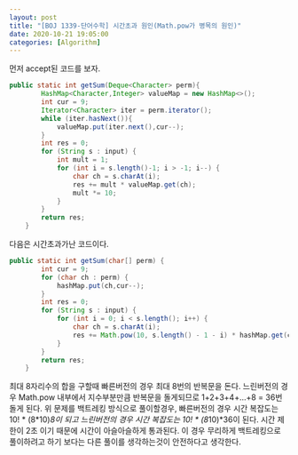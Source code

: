 ```yaml
---
layout: post
title: "[BOJ 1339-단어수학] 시간초과 원인(Math.pow가 병목의 원인)"
date: 2020-10-21 19:05:00
categories: [Algorithm]
---
```


먼저 accept된 코드를 보자.
``` java
public static int getSum(Deque<Character> perm){
        HashMap<Character,Integer> valueMap = new HashMap<>();
        int cur = 9;
        Iterator<Character> iter = perm.iterator();
        while (iter.hasNext()){
            valueMap.put(iter.next(),cur--);
        }
        int res = 0;
        for (String s : input) {
            int mult = 1;
            for (int i = s.length()-1; i > -1; i--) {
                char ch = s.charAt(i);
                res += mult * valueMap.get(ch);
                mult *= 10;
            }
        }
        return res;
    }
```
다음은 시간초과가난 코드이다.
```java
public static int getSum(char[] perm) {
        int cur = 9;
        for (char ch : perm) {
            hashMap.put(ch,cur--);
        }
        int res = 0;
        for (String s : input) {
            for (int i = 0; i < s.length(); i++) {
                char ch = s.charAt(i);
                res += Math.pow(10, s.length() - 1 - i) * hashMap.get(ch);
            }
        }
        return res;
    }
```
최대 8자리수의 합을 구할때 빠른버전의 경우 최대 8번의 반복문을 돈다.
느린버전의 경우 Math.pow 내부에서 지수부분만큼 반복문을 돌게되므로
1+2+3+4+...+8 = 36번 돌게 된다.
위 문제를 백트레킹 방식으로 풀이할경우,
빠른버전의 경우 시간 복잡도는 10! * (8*10)*8이 되고
느린버전의 경우 시간 복잡도는 10! * (8*10)*36이 된다.
시간 제한이 2초 이기 때문에 시간이 아슬아슬하게 통과된다.
이 경우 무리하게 백트레킹으로 풀이하려고 하기 보다는 다른 풀이를 생각하는것이 안전하다고 생각한다.